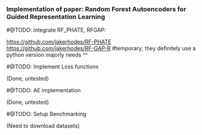 ### Implementation of paper: Random Forest Autoencoders for Guided Representation Learning

#@TODO: integrate RF_PHATE, RFGAP:

https://github.com/jakerhodes/RF-PHATE
https://github.com/jakerhodes/RF-GAP-R
#temporary; they definitely use a python version
majorly needs ^^

#@TODO: Implement Loss functions

(Done, untested)

#@TODO: AE implementation

(Done, untested)

#@TODO: Setup Benchmarking

(Need to download datasets)
